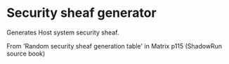 # Security sheaf generator

Generates Host system security sheaf.

From 'Random security sheaf generation table' in Matrix p115 (ShadowRun source book)
